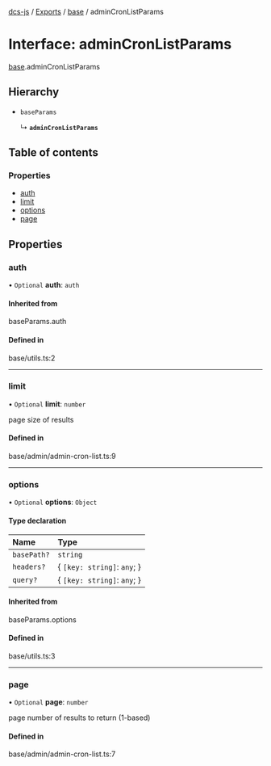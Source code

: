 [dcs-js](../README.md) / [Exports](../modules.md) / [base](../modules/base.md) / adminCronListParams

# Interface: adminCronListParams

[base](../modules/base.md).adminCronListParams

## Hierarchy

- `baseParams`

  ↳ **`adminCronListParams`**

## Table of contents

### Properties

- [auth](base.adminCronListParams.md#auth)
- [limit](base.adminCronListParams.md#limit)
- [options](base.adminCronListParams.md#options)
- [page](base.adminCronListParams.md#page)

## Properties

### <a id="auth" name="auth"></a> auth

• `Optional` **auth**: `auth`

#### Inherited from

baseParams.auth

#### Defined in

base/utils.ts:2

___

### <a id="limit" name="limit"></a> limit

• `Optional` **limit**: `number`

page size of results

#### Defined in

base/admin/admin-cron-list.ts:9

___

### <a id="options" name="options"></a> options

• `Optional` **options**: `Object`

#### Type declaration

| Name | Type |
| :------ | :------ |
| `basePath?` | `string` |
| `headers?` | { `[key: string]`: `any`;  } |
| `query?` | { `[key: string]`: `any`;  } |

#### Inherited from

baseParams.options

#### Defined in

base/utils.ts:3

___

### <a id="page" name="page"></a> page

• `Optional` **page**: `number`

page number of results to return (1-based)

#### Defined in

base/admin/admin-cron-list.ts:7
